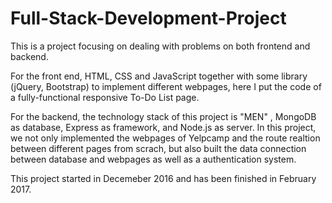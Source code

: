 # Full-Stack-Development-Project

This is a project focusing on dealing with problems on both frontend and backend.

For the front end, HTML, CSS and JavaScript together with some library (jQuery, Bootstrap) to implement different webpages, here I put the
code of a fully-functional responsive To-Do List page.

For the backend, the technology stack of this project is "MEN" , MongoDB as database, Express as framework, and Node.js as server. In this project, we not only implemented the webpages of Yelpcamp and the route realtion between different pages from scrach, but also built the data connection between database and webpages as well as a authentication system.

This project started in Decemeber 2016 and has been finished in February 2017.
